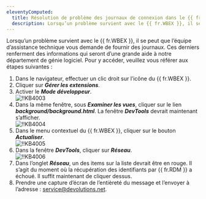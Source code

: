 ```yaml
---
eleventyComputed:
  title: Résolution de problème des journaux de connexion dans le {{ fr.WBEX }}
  description: Lorsqu’un problème survient avec le {{ fr.WBEX }}, il se peut que l’équipe d’assistance technique vous demande de fournir des journaux. Ces derniers renferment des informations qui seront d’une grande aide à notre département de génie logiciel.
---
```

Lorsqu’un problème survient avec le {{ fr.WBEX }}, il se peut que l’équipe d’assistance technique vous demande de fournir des journaux. Ces derniers renferment des informations qui seront d’une grande aide à notre département de génie logiciel. Pour y accéder, veuillez vous référer aux étapes suivantes :  

1. Dans le navigateur, effectuer un clic droit sur l’icône du {{ fr.WBEX }}. 
1. Cliquer sur ***Gérer les extensions***. 
1. Activer le ***Mode développeur***.  
![!!KB4003](https://webdevolutions.azureedge.net/docs/fr/kb/KB4003.png) 
1. Dans la même fenêtre, sous ***Examiner les vues***, cliquer sur le lien ***background/background.html***. La fenêtre ***DevTools*** devrait maintenant s’afficher.  
![!!KB4004](https://webdevolutions.azureedge.net/docs/fr/kb/KB4004.png) 
1. Dans le menu contextuel du {{ fr.WBEX }}, cliquer sur le bouton ***Actualiser***.  
![!!KB4005](https://webdevolutions.azureedge.net/docs/fr/kb/KB4005.png) 
1. Dans la fenêtre ***DevTools***, cliquer sur ***Réseau***.  
![!!KB4006](https://webdevolutions.azureedge.net/docs/fr/kb/KB4006.png) 
1. Dans l’onglet ***Réseau***, un des items sur la liste devrait être en rouge. Il s’agit du moment où la récupération des identifiants par {{ fr.RDM }} a échoué. Il suffit maintenant de cliquer dessus. 
1. Prendre une capture d’écran de l’entièreté du message et l’envoyer à l’adresse : [service@devolutions.net](mailto:service@devolutions.net).

